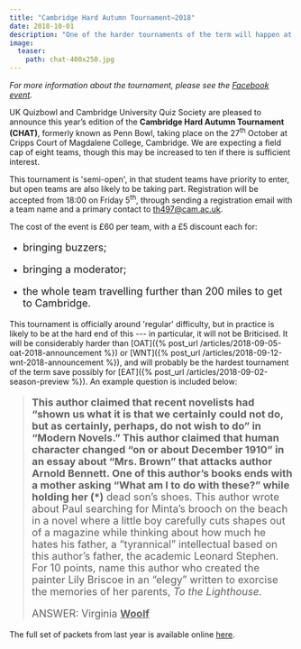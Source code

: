 ```yaml
---
title: "Cambridge Hard Autumn Tournament–2018"
date: 2018-10-01
description: "One of the harder tournaments of the term will happen at the end of October."
image:
  teaser:
    path: chat-400x250.jpg
---
```


_For more information about the tournament, please see the [Facebook event](https://www.facebook.com/events/295426027953735/)._

UK Quizbowl and Cambridge University Quiz Society are pleased to announce this year’s edition of the **Cambridge Hard Autumn Tournament (CHAT)**, formerly known as Penn Bowl, taking place on the 27<sup>th</sup> October at Cripps Court of Magdalene College, Cambridge. We are expecting a field cap of eight teams, though this may be increased to ten if there is sufficient interest.

This tournament is 'semi-open', in that student teams have priority to enter, but open teams are also likely to be taking part. Registration will be accepted from 18:00 on Friday 5<sup>th</sup>, through sending a registration email with a team name and a primary contact to <th497@cam.ac.uk>.

The cost of the event is £60 per team, with a £5 discount each for:

- <p style="font-size: 18px">bringing buzzers;</p>
- <p style="font-size: 18px">bringing a moderator;</p>
- <p style="font-size: 18px">the whole team travelling further than 200 miles to get to Cambridge.</p>

This tournament is officially around 'regular' difficulty, but in practice is likely to be at the hard end of this --- in particular, it will not be Briticised. It will be considerably harder than [OAT]({% post_url /articles/2018-09-05-oat-2018-announcement %}) or [WNT]({% post_url /articles/2018-09-12-wnt-2018-announcement %}), and will probably be the hardest tournament of the term save possibly for [EAT]({% post_url /articles/2018-09-02-season-preview %}). An example question is included below:

> <p style="font-size: 18px"><span style="font-weight: bold">This author claimed that recent novelists had “shown us what it is that we certainly could not do, but as certainly, perhaps, do not wish to do” in “Modern Novels.” This author claimed that human character changed “on or about December 1910” in an essay about “Mrs. Brown” that attacks author Arnold Bennett. One of this author’s books ends with a mother asking “What am I to do with these?” while holding her (*)</span> dead son’s shoes. This author wrote about Paul searching for Minta’s brooch on the beach in a novel where a little boy carefully cuts shapes out of a magazine while thinking about how much he hates his father, a “tyrannical” intellectual based on this author’s father, the academic Leonard Stephen. For 10 points, name this author who created the painter Lily Briscoe in an “elegy” written to exorcise the memories of her parents, <span style="font-style: italic;">To the Lighthouse.</span></p>
>
> <p style="font-size: 18px">ANSWER: Virginia <span style="font-weight: bold; text-decoration: underline;">Woolf</span></p>

The full set of packets from last year is available online [here](http://collegiate.quizbowlpackets.com/2056/).
